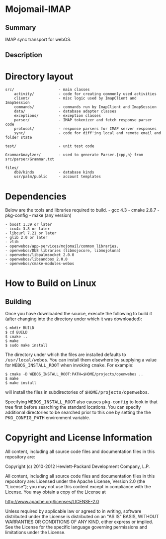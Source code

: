 Mojomail-IMAP
===============
Summary
--------
IMAP sync transport for webOS.

Description
------------

# Directory layout

    src/                    - main classes
        activity/           - code for creating commonly used activities
        client/             - misc logic used by ImapClient and ImapSession
        commands/           - commands run by ImapClient and ImapSession
        data/               - database adapter classes
        exceptions/         - exception classes
        parser/             - IMAP tokenizer and fetch response parser code
        protocol/           - response parsers for IMAP server responses
        sync/               - code for diff'ing local and remote email and folder state
	
    test/                   - unit test code

    GrammarAnaylzer/        - used to generate Parser.{cpp,h} from src/parser/Grammar.txt

    files/
        db8/kinds		    - database kinds
        usr/palm/public     - account templates

Dependencies
============
Below are the tools and libraries required to build.
	- gcc 4.3
	- cmake 2.8.7 
	- pkg-config
	- make (any version)

	- boost 1.39 or later
	- icu4c 3.8 or later
	- libcurl 7.21 or later
	- glib 2.0 or later
	- zlib
	- openwebos/app-services/mojomail/common libraries.
	- openwebos/Db8 libraries (libmojocore, libmojoluna)
	- openwebos/libpalmsocket 2.0.0
	- openwebos/libsandbox 2.0.0
	- openwebos/cmake-modules-webos

How to Build on Linux
=====================

## Building

Once you have downloaded the source, execute the following to build it (after
changing into the directory under which it was downloaded):

    $ mkdir BUILD
    $ cd BUILD
    $ cmake ..
    $ make
    $ sudo make install

The directory under which the files are installed defaults to
<tt>/usr/local/webos</tt>.
You can install them elsewhere by supplying a value for
<tt>WEBOS_INSTALL_ROOT</tt>
when invoking <tt>cmake</tt>. For example:

    $ cmake -D WEBOS_INSTALL_ROOT:PATH=$HOME/projects/openwebos ..
    $ make
    $ make install

will install the files in subdirectories of <tt>$HOME/projects/openwebos</tt>.

Specifying <tt>WEBOS_INSTALL_ROOT</tt> also causes <tt>pkg-config</tt> to look
in that tree first before searching the standard locations. You can specify
additional directories to be searched prior to this one by setting the
the <tt>PKG_CONFIG_PATH</tt> environment variable.



# Copyright and License Information

All content, including all source code files and documentation files in this repository are: 

 Copyright (c) 2010-2012 Hewlett-Packard Development Company, L.P.

All content, including all source code files and documentation files in this repository are:
Licensed under the Apache License, Version 2.0 (the "License");
you may not use this content except in compliance with the License.
You may obtain a copy of the License at

http://www.apache.org/licenses/LICENSE-2.0

Unless required by applicable law or agreed to in writing, software
distributed under the License is distributed on an "AS IS" BASIS,
WITHOUT WARRANTIES OR CONDITIONS OF ANY KIND, either express or implied.
See the License for the specific language governing permissions and
limitations under the License.

